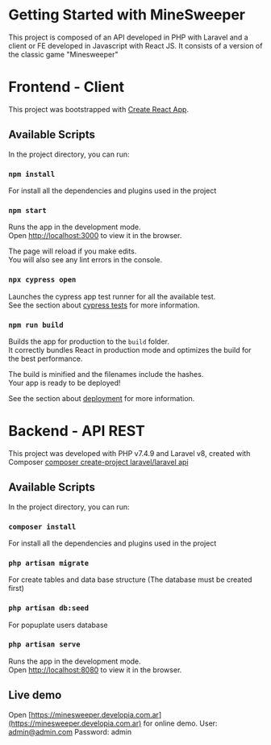 # Getting Started with MineSweeper
This project is composed of an API developed in PHP with Laravel and a client or FE developed in Javascript with React JS.
It consists of a version of the classic game "Minesweeper"


# Frontend - Client
This project was bootstrapped with [Create React App](https://github.com/facebook/create-react-app).

## Available Scripts

In the project directory, you can run:

### `npm install`
For install all the dependencies and plugins used in the project

### `npm start`

Runs the app in the development mode.\
Open [http://localhost:3000](http://localhost:3000) to view it in the browser.

The page will reload if you make edits.\
You will also see any lint errors in the console.

### `npx cypress open`

Launches the cypress app test runner for all the available test.\
See the section about [cypress tests](https://docs.cypress.io/guides/getting-started/installing-cypress#Opening-Cypress) for more information.

### `npm run build`

Builds the app for production to the `build` folder.\
It correctly bundles React in production mode and optimizes the build for the best performance.

The build is minified and the filenames include the hashes.\
Your app is ready to be deployed!

See the section about [deployment](https://facebook.github.io/create-react-app/docs/deployment) for more information.


# Backend - API REST
This project was developed with PHP v7.4.9 and Laravel v8, created with Composer [composer create-project laravel/laravel api](https://laravel.com/docs/8.x)

## Available Scripts
In the project directory, you can run:

### `composer install`
For install all the dependencies and plugins used in the project

### `php artisan migrate`
For create tables and data base structure (The database must be created first)

### `php artisan db:seed`
For popuplate users database

### `php artisan serve`
Runs the app in the development mode.\
Open [http://localhost:8080](http://localhost:8080) to view it in the browser.


## Live demo
Open [https://minesweeper.developia.com.ar](https://minesweeper.developia.com.ar) for online demo.
User: admin@admin.com
Password: admin